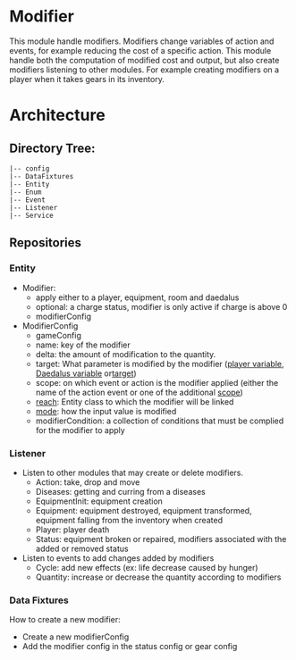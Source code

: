 # Modifier
This module handle modifiers.
Modifiers change variables of action and events, for example reducing the cost of a specific action.
This module handle both the computation of modified cost and output,
but also create modifiers listening to other modules.
For example creating modifiers on a player when it takes gears in its inventory.

# Architecture 

## Directory Tree:
    |-- config
    |-- DataFixtures
    |-- Entity
    |-- Enum
    |-- Event
    |-- Listener
    |-- Service

## Repositories

### Entity
- Modifier:
  - apply either to a player, equipment, room and daedalus
  - optional: a charge status, modifier is only active if charge is above 0
  - modifierConfig
- ModifierConfig
  - gameConfig
  - name: key of the modifier
  - delta: the amount of modification to the quantity.
  - target: What parameter is modified by the modifier ([player variable](../Player/Enum/PlayerVariableEnum.php), [Daedalus variable](../Daedalus/Enum/DaedalusVariableEnum.php) or[target](./Enum/ModifierTargetEnum.php))
  - scope: on which event or action is the modifier applied (either the name of the action event or one of the additional [scope](./Enum/ModifierScopeEnum.php))
  - [reach](./Enum/ModifierReachEnum.php): Entity class to which the modifier will be linked
  - [mode](./Enum/ModifierModeEnum.php): how the input value is modified
  - modifierCondition: a collection of conditions that must be complied for the modifier to apply

### Listener
- Listen to other modules that may create or delete modifiers.
  - Action: take, drop and move
  - Diseases: getting and curring from a diseases
  - EquipmentInit: equipment creation
  - Equipment: equipment destroyed, equipment transformed, equipment falling from the inventory when created
  - Player: player death
  - Status: equipment broken or repaired, modifiers associated with the added or removed status
- Listen to events to add changes added by modifiers
  - Cycle: add new effects (ex: life decrease caused by hunger)
  - Quantity: increase or decrease the quantity according to modifiers

### Data Fixtures
How to create a new modifier: 
- Create a new modifierConfig 
- Add the modifier config in the status config or gear config

